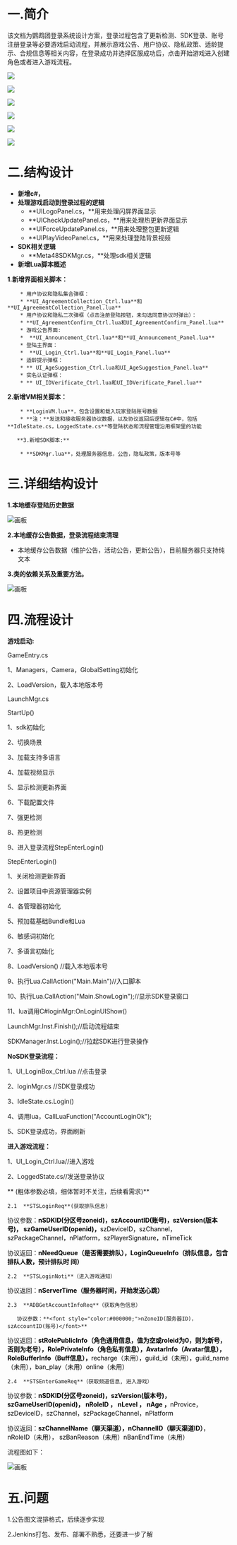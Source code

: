 # 一.简介
该文档为鹦鹉团登录系统设计方案，登录过程包含了更新检测、SDK登录、账号注册登录等必要游戏启动流程，并展示游戏公告、用户协议、隐私政策、适龄提示、合规信息等相关内容，在登录成功并选择区服成功后，点击开始游戏进入创建角色或者进入游戏流程。

![](https://cdn.nlark.com/yuque/0/2024/png/45413786/1721120310324-2da7181d-b754-4f68-b2c0-6ec3a61f0193.png?x-oss-process=image%2Fformat%2Cwebp)

![](https://cdn.nlark.com/yuque/0/2024/png/45413786/1721371193208-6745969c-58b2-4ebe-8b73-3089ae04b95b.png?x-oss-process=image%2Fformat%2Cwebp%2Fresize%2Cw_1012%2Climit_0)

![](https://cdn.nlark.com/yuque/0/2024/png/45413786/1721372077506-df47ee69-74a5-4110-bc63-19862c561390.png?x-oss-process=image%2Fformat%2Cwebp)

![](https://cdn.nlark.com/yuque/0/2024/png/45413786/1721386102408-8c6432e7-e095-420c-ac83-ec58e7b9dd15.png?x-oss-process=image%2Fformat%2Cwebp%2Fresize%2Cw_1012%2Climit_0)

![](https://cdn.nlark.com/yuque/0/2024/png/45413786/1721791205349-a17b354c-3112-4e0a-b7db-3cf99866f527.png?x-oss-process=image%2Fformat%2Cwebp)

![](https://cdn.nlark.com/yuque/0/2024/png/45413786/1721115843467-c4849196-9eff-44d9-9015-09404ea9fa26.png?x-oss-process=image%2Fformat%2Cwebp)





# 二.结构设计
+ **新增c#，**
+ **处理游戏启动到登录过程的逻辑**
    - **UILogoPanel.cs，**用来处理闪屏界面显示
    - **UICheckUpdatePanel.cs，**用来处理热更新界面显示
    - **UIForceUpdatePanel.cs，**用来处理整包更新逻辑
    - **UIPlayVideoPanel.cs，**用来处理登陆背景视频
+ **SDK相关逻辑**
    - **Meta48SDKMgr.cs，**处理sdk相关逻辑
+ **新增Lua脚本概述**

**1.新增界面相关脚本：**

        * 用户协议和隐私集合弹框： 
        * **UI_AgreementCollection_Ctrl.lua**和**UI_AgreementCollection_Panel.lua**
        * 用户协议和隐私二次弹框（点击注册登陆按钮，未勾选同意协议时弹出）： 
        * **UI_AgreementConfirm_Ctrl.lua和UI_AgreementConfirm_Panel.lua**
        * 游戏公告界面:   
        *  **UI_Announcement_Ctrl.lua**和**UI_Announcement_Panel.lua**
        * 登陆主界面：
        *  **UI_Login_Ctrl.lua**和**UI_Login_Panel.lua**
        * 适龄提示弹框：
        * ** UI_AgeSuggestion_Ctrl.lua和UI_AgeSuggestion_Panel.lua**
        * 实名认证弹框：
        * ** UI_IDVerificate_Ctrl.lua和UI_IDVerificate_Panel.lua**

**2.新增VM相关脚本：**

        * **LoginVM.lua**，包含设置和载入玩家登陆账号数据
        * **注：**发送和接收服务器协议数据，以及协议返回后逻辑在C#中，包括**IdleState.cs，LoggedState.cs**等登陆状态和流程管理沿用框架里的功能

       **3.新增SDK脚本:**

        * **SDKMgr.lua**，处理服务器信息，公告，隐私政策，版本号等



# 三.详细结构设计
**1.本地缓存登陆历史数据**

![画板](https://cdn.nlark.com/yuque/0/2024/jpeg/44314719/1722307507643-094025d8-f6b1-4c7d-b01a-6bab4eda33e4.jpeg)

**2.本地缓存公告数据，登录流程结束清理**

+ 本地缓存公告数据（维护公告，活动公告，更新公告），目前服务器只支持纯文本

**3.类的依赖关系及重要方法。**

![画板](https://cdn.nlark.com/yuque/0/2024/jpeg/44314719/1722324178230-179816d7-9d95-4402-8e3e-55f51b28e671.jpeg)

# 四.流程设计
**游戏启动:**

GameEntry.cs 

1、Managers，Camera，GlobalSetting初始化

2、LoadVersion，载入本地版本号  

LaunchMgr.cs 

StartUp()

1、sdk初始化

2、切换场景

3、加载支持多语言

4、加载视频显示

5、显示检测更新界面

6、下载配置文件

7、强更检测

8、热更检测

9、进入登录流程StepEnterLogin()

StepEnterLogin()

1、关闭检测更新界面

2、设置项目中资源管理器实例

4、各管理器初始化

5、预加载基础Bundle和Lua

6、敏感词初始化

7、多语言初始化

8、LoadVersion() //载入本地版本号

9、执行Lua.CallAction("Main.Main")//入口脚本

10、执行Lua.CallAction("Main.ShowLogin");//显示SDK登录窗口

11、lua调用C#loginMgr:OnLoginUIShow()

LaunchMgr.Inst.Finish();//启动流程结束

SDKManager.Inst.Login();//拉起SDK进行登录操作

**NoSDK登录流程：**

1、UI_LoginBox_Ctrl.lua //点击登录

2、loginMgr.cs //SDK登录成功

3、IdleState.cs.Login()

4、调用lua，CallLuaFunction("AccountLoginOk");

5、SDK登录成功，界面刷新

**进入游戏流程：**

1、UI_Login_Ctrl.lua//进入游戏

2、LoggedState.cs//发送登录协议

  ** (粗体参数必填，细体暂时不关注，后续看需求)**

    2.1  **STSLoginReq**(获取排队信息)

协议参数：**<font style="color:#000000;">nSDKID(分区号zoneid)，szAccountID(账号)，szVersion(版本号)， szGameUserID(openid)，</font>**<font style="color:#000000;">szDeviceID，szChannel，szPackageChannel，nPlatform，szPlayerSignature，nTimeTick</font>

协议返回：**<font style="color:#000000;">nNeedQueue（是否需要排队），LoginQueueInfo（排队信息，包含排队人数，预计排队时           间）</font>**

    2.2  **STSLoginNoti**（进入游戏通知）

协议返回：**<font style="color:#000000;">nServerTime（服务器时间，开始发送心跳）</font>**

    2.3  **ADBGetAccountInfoReq**（获取角色信息）

       协议参数：**<font style="color:#000000;">nZoneID(服务器ID)， szAccountID(账号)</font>**

协议返回：**<font style="color:#000000;">stRolePublicInfo（角色通用信息，值为空或roleid为0，则为新号，否则为老号），RolePrivateInfo（角色私有信息），AvatarInfo（Avatar信息），RoleBufferInfo（Buff信息），</font>**<font style="color:#000000;">recharge（未用），guild_id（未用），guild_name（未用），ban_play（未用）online（未用）</font>

    2.4  **STSEnterGameReq**（获取频道信息, 进入游戏）

协议参数：**<font style="color:#000000;">nSDKID(分区号zoneid)，szVersion(版本号)，szGameUserID(openid)， nRoleID  ， nLevel  ， nAge</font>****<font style="color:#DF2A3F;"> </font>****<font style="color:#000000;"> ，</font>**<font style="color:#000000;">nProvice，szDeviceID，szChannel，szPackageChannel，nPlatform</font>

协议返回：**<font style="color:#000000;">szChannelName（聊天渠道），nChannelID（聊天渠道ID）</font>**<font style="color:#000000;">，nRoleID（未用），                       szBanReason（未用）nBanEndTime（未用）</font>

流程图如下：

![画板](https://cdn.nlark.com/yuque/0/2024/jpeg/44314719/1722311166693-7d647578-657a-4a91-bc4a-cffd9f4d7c65.jpeg)

# 五.问题
1.公告图文混排格式，后续逐步实现

2.Jenkins打包、发布、部署不熟悉，还要进一步了解



## 
  
 

